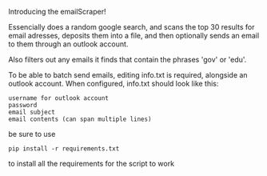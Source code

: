 Introducing the emailScraper!

Essencially does a random google search, and scans the top 30 results for email adresses, deposits them into a file, and then optionally sends an email to them through an outlook account.

Also filters out any emails it finds that contain the phrases 'gov' or 'edu'.

To be able to batch send emails, editing info.txt is required, alongside an outlook account. When configured, info.txt should look like this:
```
username for outlook account
password
email subject
email contents (can span multiple lines)
```

be sure to use
```
pip install -r requirements.txt
```
to install all the requirements for the script to work
